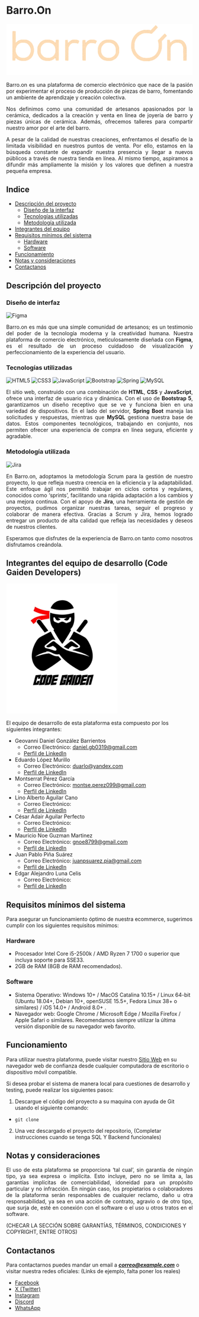 # Barro.On
![Logo de Barro.On](/frontend/public/assets/barro-Photoroom.png-Photoroom.png)

<p align="justify">Barro.on es una plataforma de comercio electrónico que nace de la pasión por experimentar el proceso de producción de piezas de barro, fomentando un ambiente de aprendizaje y creación colectiva.</p>

<p align="justify">Nos definimos como una comunidad de artesanos apasionados por la cerámica, dedicados a la creación y venta en línea de joyería de barro y piezas únicas de cerámica. Además, ofrecemos talleres para compartir nuestro amor por el arte del barro.</p>

<p align="justify">A pesar de la calidad de nuestras creaciones, enfrentamos el desafío de la limitada visibilidad en nuestros puntos de venta. Por ello, estamos en la búsqueda constante de expandir nuestra presencia y llegar a nuevos públicos a través de nuestra tienda en línea. Al mismo tiempo, aspiramos a difundir más ampliamente la misión y los valores que definen a nuestra pequeña empresa.</p>


## Indice
- [Descripción del proyecto](#descripción-del-proyecto)
  - [Diseño de la interfaz](#diseño-de-interfaz)
  - [Tecnologías utilizadas](#tecnologías-utilizadas)
  - [Metodología utilizada](#metodología-utilizada)   
- [Integrantes del equipo](#integrantes-del-equipo-de-desarrollo-code-gaiden-developers)
- [Requisitos mínimos del sistema](#requisitos-mínimos-del-sistema)
  - [Hardware](#hardware)
  - [Software](#software)  
- [Funcionamiento](#funcionamiento)
- [Notas y consideraciones](#notas-y-consideraciones)
- [Contactanos](#contactanos)


## Descripción del proyecto
### Diseño de interfaz
![Figma](https://img.shields.io/badge/figma-%23F24E1E.svg?style=for-the-badge&logo=figma&logoColor=white)
<p align="justify">Barro.on es más que una simple comunidad de artesanos; es un testimonio del poder de la tecnología moderna y la creatividad humana. Nuestra plataforma de comercio electrónico, meticulosamente diseñada con <b>Figma</b>, es el resultado de un proceso cuidadoso de visualización y perfeccionamiento de la experiencia del usuario.</p>


### Tecnologías utilizadas
![HTML5](https://img.shields.io/badge/html5-%23E34F26.svg?style=for-the-badge&logo=html5&logoColor=white) ![CSS3](https://img.shields.io/badge/css3-%231572B6.svg?style=for-the-badge&logo=css3&logoColor=white) 	![JavaScript](https://img.shields.io/badge/javascript-%23323330.svg?style=for-the-badge&logo=javascript&logoColor=%23F7DF1E) ![Bootstrap](https://img.shields.io/badge/bootstrap-%238511FA.svg?style=for-the-badge&logo=bootstrap&logoColor=white) ![Spring](https://img.shields.io/badge/spring-%236DB33F.svg?style=for-the-badge&logo=spring&logoColor=white) ![MySQL](https://img.shields.io/badge/mysql-4479A1.svg?style=for-the-badge&logo=mysql&logoColor=white)
<p align="justify">El sitio web, construido con una combinación de <b>HTML</b>, <b>CSS</b> y <b>JavaScript</b>, ofrece una interfaz de usuario rica y dinámica. Con el uso de <b>Bootstrap 5</b>, garantizamos un diseño receptivo que se ve y funciona bien en una variedad de dispositivos. En el lado del servidor, <b>Spring Boot</b> maneja las solicitudes y respuestas, mientras que <b>MySQL</b> gestiona nuestra base de datos. Estos componentes tecnológicos, trabajando en conjunto, nos permiten ofrecer una experiencia de compra en línea segura, eficiente y agradable.</p>


### Metodología utilizada
![Jira](https://img.shields.io/badge/jira-%230A0FFF.svg?style=for-the-badge&logo=jira&logoColor=white)
<p align="justify">En Barro.on, adoptamos la metodología Scrum para la gestión de nuestro proyecto, lo que refleja nuestra creencia en la eficiencia y la adaptabilidad. Este enfoque ágil nos permitió trabajar en ciclos cortos y regulares, conocidos como ‘sprints’, facilitando una rápida adaptación a los cambios y una mejora continua. Con el apoyo de <b>Jira</b>, una herramienta de gestión de proyectos, pudimos organizar nuestras tareas, seguir el progreso y colaborar de manera efectiva. Gracias a Scrum y Jira, hemos logrado entregar un producto de alta calidad que refleja las necesidades y deseos de nuestros clientes.</p>


<p align="justify">Esperamos que disfrutes de la experiencia de Barro.on tanto como nosotros disfrutamos creándola.</p>


## Integrantes del equipo de desarrollo (Code Gaiden Developers)
<img src="/frontend/public/assets/Ninja-01.webp" alt="Logo Code Gaiden" width="300px"/>

El equipo de desarrollo de esta plataforma esta compuesto por los siguientes integrantes:

<!-- Agreguen los medios de contacto que ustedes quieran. -->
- Geovanni Daniel González Barrientos  
  - Correo Electrónico: daniel.gb0319@gmail.com
  - [Perfil de LinkedIn](https://www.linkedin.com/in/gdaniel-gonzalezb/)
- Eduardo López Murillo
  - Correo Electrónico: duarlo@yandex.com
  - [Perfil de LinkedIn](www.linkedin.com/in/duarlo)
- Montserrat Pérez García
  - Correo Electrónico: montse.perez099@gmail.com
  - [Perfil de LinkedIn](https://www.linkedin.com/in/montserrat-p%C3%A9rez/)
- Lino Alberto Aguilar Cano
  - Correo Electrónico: 
  - [Perfil de LinkedIn]()
- César Adair Aguilar Perfecto
  - Correo Electrónico: 
  - [Perfil de LinkedIn]()
- Mauricio Noe Guzman Martinez
  - Correo Electrónico: gnoe8799@gmail.com
  - [Perfil de LinkedIn](https://www.linkedin.com/in/noe-guzman-3403372b6/)
- Juan Pablo Piña Suárez
  - Correo Electrónico: juanpsuarez.pia@gmail.com
  - [Perfil de LinkedIn](https://www.linkedin.com/in/bcjuanpablo/)
- Edgar Alejandro Luna Celis
  - Correo Electrónico: 
  - [Perfil de LinkedIn]()


## Requisitos mínimos del sistema
Para asegurar un funcionamiento óptimo de nuestra ecommerce, sugerimos cumplir con los siguientes requisitos mínimos:

### Hardware
- Procesador Intel Core i5-2500k / AMD Ryzen 7 1700 o superior que incluya soporte para SSE33.
- 2GB de RAM (8GB de RAM recomendados).

### Software
- Sistema Operativo: Windows 10+ / MacOS Catalina 10.15+ / Linux 64-bit (Ubuntu 18.04+, Debian 10+, openSUSE 15.5+, Fedora Linux 38+ o similares) / iOS 14.0+ / Android 8.0+ .
- Navegador web: Google Chrome / Microsoft Edge / Mozilla Firefox / Apple Safari o similares. Recomendamos siempre utilizar la última versión disponible de su navegador web favorito.


## Funcionamiento
Para utilizar nuestra plataforma, puede visitar nuestro [Sitio Web](https://barro-on.onrender.com) en su navegador web de confianza desde cualquier computadora de escritorio o dispositivo móvil compatible.

<!-- PONER OPCIONES PARA DESARROLLADORES (GIT CLONE, ABRIR INDEX.HTML, INSTALAR MYSQL, ETC) -->
Si desea probar el sistema de manera local para cuestiones de desarrollo y testing, puede realizar los siguientes pasos:
1. Descargue el código del proyecto a su maquina con ayuda de Git usando el siguiente comando:
  - `git clone `  
2. Una vez descargado el proyecto del repositorio, (Completar instrucciones cuando se tenga SQL Y Backend funcionales)


## Notas y consideraciones 
<p align="justify">El uso de esta plataforma se proporciona ‘tal cual’, sin garantía de ningún tipo, ya sea expresa o implícita. Esto incluye, pero no se limita a, las garantías implícitas de comerciabilidad, idoneidad para un propósito particular y no infracción. En ningún caso, los propietarios o colaboradores de la plataforma serán responsables de cualquier reclamo, daño u otra responsabilidad, ya sea en una acción de contrato, agravio o de otro tipo, que surja de, esté en conexión con el software o el uso u otros tratos en el software.</p> (CHECAR LA SECCIÓN SOBRE GARANTÍAS, TÉRMINOS, CONDICIONES Y COPYRIGHT, ENTRE OTROS)


## Contactanos
Para contactarnos puedes mandar un email a ***correo@example.com*** o visitar nuestra redes oficiales: (Links de ejemplo, falta poner los reales)
  - [Facebook](https://cdn.dribbble.com/users/10336/screenshots/2607763/404-chicken.gif)
  - [X (Twitter)](https://cdn.dribbble.com/users/1138875/screenshots/4669703/404_animation.gif)
  - [Instagram](https://www.scopycode.com/includes/images/blog/error_404.gif)
  - [Discord](https://freefrontend.com/assets/img/html-funny-404-pages/SVG-Animation-404-Page.gif)
  - [WhatsApp](https://user.credo.science/user-interface/404.gif)
